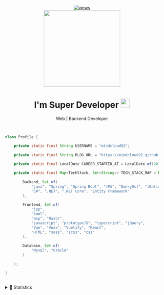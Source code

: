 <div align="center">
    <a href="https://github.com/DenverCoder1/Simple-View-Counter">
        <img alt="views" title="GitHub profile views" src="https://komarev.com/ghpvc/?username=mindcloud92&&style=flat-square&label=VIEW&logo=html"/>
    </a>
</div>  

<div  align="center">
    <img src="https://octodex.github.com/images/daftpunktocat-thomas.gif" height="250"/>
</div>


<h1 align="center">I'm Super Developer <img src="https://raw.githubusercontent.com/MartinHeinz/MartinHeinz/master/wave.gif" height="30px">
</h3>
<p align="center"> Web | Backend Developer</p>
<br/>

```java
class Profile {

    private static final String USERNAME = "mindcloud92";
    
    private static final String BLOG_URL = "https://mindcloud92.github.io";
    
    private static final LocalDate CAREER_STARTED_AT = LocalDate.of(2013, 3, 6);

    private static final Map<TechStack, Set<String>> TECH_STACK_MAP = Map.of(
     
        Backend, Set.of(
            "java", "Spring", "Spring Boot", "JPA", "QueryDsl", "iBatis", "myBatis",
            "C#", ".NET", ".NET Core", "Entity Framework"
        ),
            
        Frontend, Set.of(
            "jsp",
            "xaml",
            "asp", "Razor",
            "javascript", "prototypeJS", "typescript", "jQuery",
            "Vue", "Vuex", "Vuetify", "React",
            "HTML", "sass", "scss", "css"
        ),
            
        Database, Set.of(
            "Mysql", "Oracle"
        )
        
    );

}
```


<br />
<details>
    <summary>🥇 Statistics</summary>
    <div>
        <img src="https://github-readme-stats.vercel.app/api?username=mindcloud92&show_icons=true&hide_title=true&hide_border=true" height="150px" />
        <img src="https://github-readme-streak-stats.herokuapp.com/?user=mindcloud92&theme=flag-india&hide_border=true"  height="150px"/>
        <img src="https://github-readme-stats.vercel.app/api/top-langs/?username=mindcloud92&hide_border=true&layout=compact&custom_title=Usage Languages&title_color=2a2a2a" />        
    </div>
</details>


